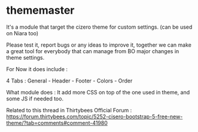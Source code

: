 # thememaster

It's a module that target the cizero theme for custom settings. (can be used on Niara too)

Please test it, report bugs or any ideas to improve it, together we can make a great tool for everybody that can manage from BO major changes in theme settings.

For Now it does include :

4 Tabs : General - Header - Footer - Colors - Order

What module does : It add more CSS on top of the one used in theme, and some JS if needed too.

Related to this thread in Thirtybees Official Forum :
https://forum.thirtybees.com/topic/5252-cisero-bootstrap-5-free-new-theme/?tab=comments#comment-41980
